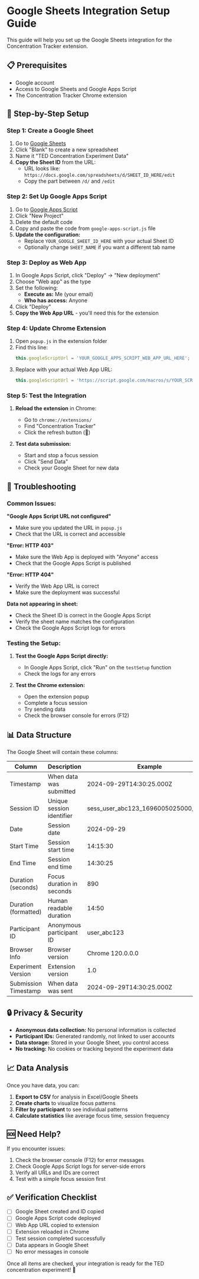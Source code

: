 # Google Sheets Integration Setup Guide

This guide will help you set up the Google Sheets integration for the Concentration Tracker extension.

## 📋 Prerequisites

- Google account
- Access to Google Sheets and Google Apps Script
- The Concentration Tracker Chrome extension

## 🚀 Step-by-Step Setup

### Step 1: Create a Google Sheet

1. Go to [Google Sheets](https://sheets.google.com/)
2. Click "Blank" to create a new spreadsheet
3. Name it "TED Concentration Experiment Data"
4. **Copy the Sheet ID** from the URL:
   - URL looks like: `https://docs.google.com/spreadsheets/d/SHEET_ID_HERE/edit`
   - Copy the part between `/d/` and `/edit`

### Step 2: Set Up Google Apps Script

1. Go to [Google Apps Script](https://script.google.com/)
2. Click "New Project"
3. Delete the default code
4. Copy and paste the code from `google-apps-script.js` file
5. **Update the configuration:**
   - Replace `YOUR_GOOGLE_SHEET_ID_HERE` with your actual Sheet ID
   - Optionally change `SHEET_NAME` if you want a different tab name

### Step 3: Deploy as Web App

1. In Google Apps Script, click "Deploy" → "New deployment"
2. Choose "Web app" as the type
3. Set the following:
   - **Execute as:** Me (your email)
   - **Who has access:** Anyone
4. Click "Deploy"
5. **Copy the Web App URL** - you'll need this for the extension

### Step 4: Update Chrome Extension

1. Open `popup.js` in the extension folder
2. Find this line:
   ```javascript
   this.googleScriptUrl = 'YOUR_GOOGLE_APPS_SCRIPT_WEB_APP_URL_HERE';
   ```
3. Replace with your actual Web App URL:
   ```javascript
   this.googleScriptUrl = 'https://script.google.com/macros/s/YOUR_SCRIPT_ID/exec';
   ```

### Step 5: Test the Integration

1. **Reload the extension** in Chrome:
   - Go to `chrome://extensions/`
   - Find "Concentration Tracker"
   - Click the refresh button (🔄)

2. **Test data submission:**
   - Start and stop a focus session
   - Click "Send Data"
   - Check your Google Sheet for new data

## 🔧 Troubleshooting

### Common Issues:

**"Google Apps Script URL not configured"**
- Make sure you updated the URL in `popup.js`
- Check that the URL is correct and accessible

**"Error: HTTP 403"**
- Make sure the Web App is deployed with "Anyone" access
- Check that the Google Apps Script is published

**"Error: HTTP 404"**
- Verify the Web App URL is correct
- Make sure the deployment was successful

**Data not appearing in sheet:**
- Check the Sheet ID is correct in the Google Apps Script
- Verify the sheet name matches the configuration
- Check the Google Apps Script logs for errors

### Testing the Setup:

1. **Test the Google Apps Script directly:**
   - In Google Apps Script, click "Run" on the `testSetup` function
   - Check the logs for any errors

2. **Test the Chrome extension:**
   - Open the extension popup
   - Complete a focus session
   - Try sending data
   - Check the browser console for errors (F12)

## 📊 Data Structure

The Google Sheet will contain these columns:

| Column | Description | Example |
|--------|-------------|---------|
| Timestamp | When data was submitted | 2024-09-29T14:30:25.000Z |
| Session ID | Unique session identifier | sess_user_abc123_1696005025000_xyz45 |
| Date | Session date | 2024-09-29 |
| Start Time | Session start time | 14:15:30 |
| End Time | Session end time | 14:30:25 |
| Duration (seconds) | Focus duration in seconds | 890 |
| Duration (formatted) | Human readable duration | 14:50 |
| Participant ID | Anonymous participant ID | user_abc123 |
| Browser Info | Browser version | Chrome 120.0.0.0 |
| Experiment Version | Extension version | 1.0 |
| Submission Timestamp | When data was sent | 2024-09-29T14:30:25.000Z |

## 🔒 Privacy & Security

- **Anonymous data collection:** No personal information is collected
- **Participant IDs:** Generated randomly, not linked to user accounts
- **Data storage:** Stored in your Google Sheet, you control access
- **No tracking:** No cookies or tracking beyond the experiment data

## 📈 Data Analysis

Once you have data, you can:

1. **Export to CSV** for analysis in Excel/Google Sheets
2. **Create charts** to visualize focus patterns
3. **Filter by participant** to see individual patterns
4. **Calculate statistics** like average focus time, session frequency

## 🆘 Need Help?

If you encounter issues:

1. Check the browser console (F12) for error messages
2. Check Google Apps Script logs for server-side errors
3. Verify all URLs and IDs are correct
4. Test with a simple focus session first

## ✅ Verification Checklist

- [ ] Google Sheet created and ID copied
- [ ] Google Apps Script code deployed
- [ ] Web App URL copied to extension
- [ ] Extension reloaded in Chrome
- [ ] Test session completed successfully
- [ ] Data appears in Google Sheet
- [ ] No error messages in console

Once all items are checked, your integration is ready for the TED concentration experiment! 🎯
